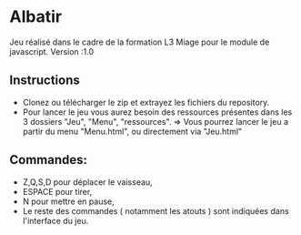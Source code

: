 # Albatir
Jeu réalisé dans le cadre de la formation L3 Miage pour le module de javascript.
Version :1.0

## Instructions
* Clonez ou télécharger le zip et extrayez les fichiers du repository.
* Pour lancer le jeu vous aurez besoin des ressources présentes dans les 
3 dossiers "Jeu", "Menu", "ressources".
⇒ Vous pourrez lancer le jeu a partir du menu "Menu.html", ou directement via "Jeu.html"

## Commandes: 
* Z,Q,S,D pour déplacer le vaisseau,
* ESPACE pour tirer,
* N pour mettre en pause,
* Le reste des commandes ( notamment les atouts ) sont indiquées dans l'interface du jeu.
